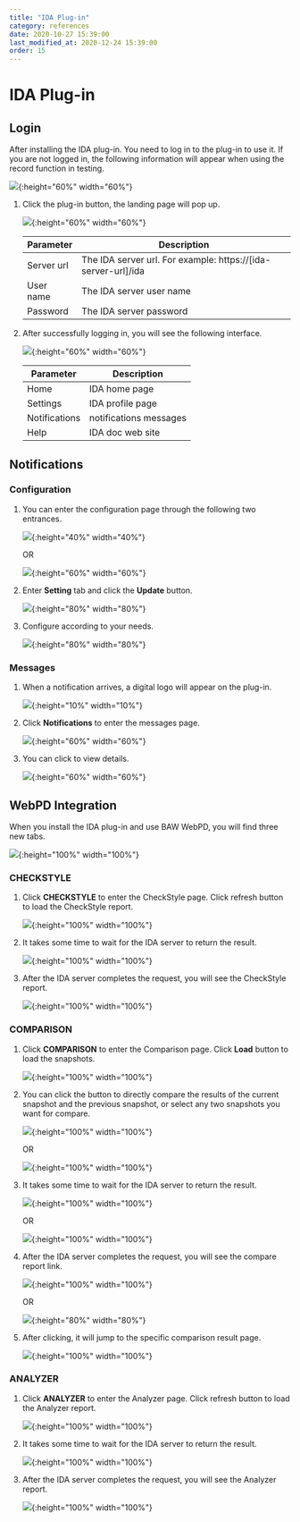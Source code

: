 ```yaml
---
title: "IDA Plug-in"
category: references
date: 2020-10-27 15:39:00
last_modified_at: 2020-12-24 15:39:00
order: 15
---
```


# IDA Plug-in

## Login

After installing the IDA plug-in. You need to log in to the plug-in to use it. If you are not logged in, the following information will appear when using the record function in testing.

![][plugin_message]{:height="60%" width="60%"}

1. Click the plug-in button, the landing page will pop up.
      
      
    ![][plugin_login]{:height="60%" width="60%"}

     Parameter             | Description       
	 ----------------------|-------------------
	 Server url           |The IDA server url. For example: https://[ida-server-url]/ida
	 User name            |The IDA server user name
	 Password             |The IDA server password
	 

2. After successfully logging in, you will see the following interface.

    ![][plugin_menu]{:height="60%" width="60%"}
    
	 Parameter             | Description       
	 ----------------------|-------------------
	 Home                  |IDA home page
	 Settings              |IDA profile page
	 Notifications         |notifications messages
	 Help                  |IDA doc web site
	 

## Notifications

### Configuration

1. You can enter the configuration page through the following two entrances.

    ![][plugin_profile_menu]{:height="40%" width="40%"}
        
    OR
    
    ![][plugin_settings]{:height="60%" width="60%"}
    
2. Enter **Setting** tab and click the **Update** button.

    ![][plugin_profile_main]{:height="80%" width="80%"}
    
3. Configure according to your needs.

    ![][plugin_profile_config]{:height="80%" width="80%"}

### Messages

1. When a notification arrives, a digital logo will appear on the plug-in.

    ![][plugin_notification]{:height="10%" width="10%"}

2. Click **Notifications** to enter the messages page.

    ![][plugin_notification_message]{:height="60%" width="60%"}

3. You can click to view details.

    ![][plugin_notification_message_details]{:height="60%" width="60%"}

## WebPD Integration

When you install the IDA plug-in and use BAW WebPD, you will find three new tabs.

![][plugin_webpd_menu]{:height="100%" width="100%"}

### CHECKSTYLE

1. Click **CHECKSTYLE** to enter the CheckStyle page. Click refresh button to load the CheckStyle report.

    ![][plugin_webpd_checkstyle]{:height="100%" width="100%"}
    
2. It takes some time to wait for the IDA server to return the result.

    ![][plugin_webpd_checkstyle_loading]{:height="100%" width="100%"}

3. After the IDA server completes the request, you will see the CheckStyle report.

    ![][plugin_webpd_checkstyle_done]{:height="100%" width="100%"}

### COMPARISON

1. Click **COMPARISON** to enter the Comparison page. Click **Load** button to load the snapshots.

    ![][plugin_webpd_comparison]{:height="100%" width="100%"}
    
2. You can click the button to directly compare the results of the current snapshot and the previous snapshot, or select any two snapshots you want for compare.

    ![][plugin_webpd_comparison_compare]{:height="100%" width="100%"}

    OR
    
    ![][plugin_webpd_comparison_compare_any]{:height="100%" width="100%"}
    
3. It takes some time to wait for the IDA server to return the result.

    ![][plugin_webpd_comparison_compare_loading]{:height="100%" width="100%"}
    
     OR
     
    ![][plugin_webpd_comparison_compare_any_loading]{:height="100%" width="100%"}
    
4. After the IDA server completes the request, you will see the compare report link.
    
    ![][plugin_webpd_comparison_compare_done]{:height="100%" width="100%"}
    
     OR
     
    ![][plugin_webpd_comparison_compare_any_done]{:height="80%" width="80%"}
    
5. After clicking, it will jump to the specific comparison result page.

    ![][plugin_webpd_comparison_compare_details]{:height="100%" width="100%"}

    
### ANALYZER

1. Click **ANALYZER** to enter the Analyzer page. Click refresh button to load the Analyzer report.

    ![][plugin_webpd_analyzer]{:height="100%" width="100%"}
    
2. It takes some time to wait for the IDA server to return the result.

    ![][plugin_webpd_analyzer_loading]{:height="100%" width="100%"}

3. After the IDA server completes the request, you will see the Analyzer report.

    ![][plugin_webpd_analyzer_done]{:height="100%" width="100%"}
    

[plugin_login]: ../images/references/plugin_login.png
[plugin_message]: ../images/references/plugin_message.png
[plugin_settings]: ../images/references/plugin_settings.png
[plugin_profile_menu]: ../images/references/plugin_profile_menu.png
[plugin_profile_main]: ../images/references/plugin_profile_main.png
[plugin_profile_config]: ../images/references/plugin_profile_config.png
[plugin_notification]: ../images/references/plugin_notification.png
[plugin_notification_message]: ../images/references/plugin_notification_message.png
[plugin_notification_message_details]: ../images/references/plugin_notification_message_details.png
[plugin_menu]: ../images/references/plugin_menu.png
[plugin_webpd_menu]: ../images/references/plugin_webpd_menu.png
[plugin_webpd_comparison]: ../images/references/plugin_webpd_comparison.png
[plugin_webpd_comparison_compare]: ../images/references/plugin_webpd_comparison_compare.png
[plugin_webpd_comparison_compare_loading]: ../images/references/plugin_webpd_comparison_compare_loading.png
[plugin_webpd_comparison_compare_done]: ../images/references/plugin_webpd_comparison_compare_done.png
[plugin_webpd_comparison_compare_details]: ../images/references/plugin_webpd_comparison_compare_details.png
[plugin_webpd_comparison_compare_any]: ../images/references/plugin_webpd_comparison_compare_any.png
[plugin_webpd_comparison_compare_any_loading]: ../images/references/plugin_webpd_comparison_compare_any_loading.png
[plugin_webpd_comparison_compare_any_done]: ../images/references/plugin_webpd_comparison_compare_any_done.png
[plugin_webpd_checkstyle]: ../images/references/plugin_webpd_checkstyle.png
[plugin_webpd_checkstyle_loading]: ../images/references/plugin_webpd_checkstyle_loading.png
[plugin_webpd_checkstyle_done]: ../images/references/plugin_webpd_checkstyle_done.png
[plugin_webpd_analyzer]: ../images/references/plugin_webpd_analyzer.png
[plugin_webpd_analyzer_loading]: ../images/references/plugin_webpd_analyzer_loading.png
[plugin_webpd_analyzer_done]: ../images/references/plugin_webpd_analyzer_done.png


